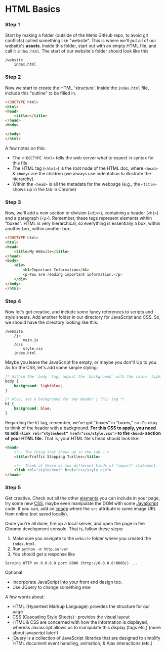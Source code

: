 #  HTML Basics

### Step 1
Start by making a folder (outside of the Metis GitHub repo, to avoid git conflicts) called something like "website". This is where we'll put all of our website's **assets**. Inside this folder, start out with an empty HTML file, and call it `index.html`. The start of our website's folder should look like this

```
/website
    index.html
```

### Step 2
Now we start to create the HTML 'structure'. Inside the `index.html` file, include this "outline" to be filled in.

```html
<!DOCTYPE html>
<html>
<head>
    <title></title>
</head>
<body>

</body>
</html>
```

A few notes on this:

- The `<!DOCTYPE html>` tells the web server what to expect in syntax for this file
- The HTML tag (`<html>`) is the root node of the HTML doc, where `<head>` & `<body>` are the children (we always use indentation to illustrate the hierarchy).
- Within the `<head>` is all the metadata for the webpage (e.g., the `<title>` shows up in the tab in Chrome)

### Step 3
Now, we'll add a new section or division (`<div>`), containing a header (`<h1>`) and a paragraph (`<p>`). Remember, these tags represent elements within "boxes". HTML is very hierarchical, so everything is essentially a box, within another box, within another box.

```html
<!DOCTYPE html>
<html>
<head>
    <title>My Website</title>
</head>
<body>
    <div>
        <h1>Important Information</h1>
        <p>You are reading important information.</p>
    </div>
</body>
</html>
```

### Step 4

Now let's get creative, and include some fancy references to scripts and style sheets. Add another folder in our directory for JavaScript and CSS. So, we should have the directory looking like this:

```
/website
    /js
        main.js
    /css
        style.css
    index.html
```

Maybe you leave the JavaScript file empty, or maybe you don't! Up to you. As for the CSS, let's add some simple styling:

```css
/* Within the `body` tag, adjust the `background` with the value `lightblue`  */
body {
    background: lightblue;
}

/* Also, set a background for any Header 1 (h1) tag */
h1 {
    background: blue;
}
```

Regarding the `h1` tag, remember, we've got "boxes" in "boxes," so it's okay to think of the header with a background. **For this CSS to apply, you need to add `<link rel="stylesheet" href="css/style.css">` to the `<head>` section of your HTML file.** That is, your HTML file's head should look like:

```html
<head>
    <!-- The thing that shows up in the tab -->
    <title>Traffic Stopping Turtles</title>  

    <!-- Think of these as two different kinds of "import" statement -->
    <link rel="stylesheet" href="css/style.css">
</head>
```

### Step 5

Get creative. Check out all the other [elements](https://www.w3schools.com/html/html_elements.asp) you can include in your page, try some new [CSS](https://www.w3schools.com/html/html_css.asp), maybe even manipulate the DOM with some [JavaScript](https://www.w3schools.com/html/html_scripts.asp) code. If you can, add an [image](https://www.w3schools.com/html/html_images.asp) where the `src` attribute is some image URL from online (not saved locally).

Once you're all done, fire up a local server, and open the page in the Chrome development console. That is, follow these steps:

1. Make sure you navigate to the `website` folder where you created the `index.html`.
2. Run `python -m http.server`
3. You should get a response like

```
Serving HTTP on 0.0.0.0 port 8000 (http://0.0.0.0:8000/) ...
```

Optional:

* Incorporate JavaScript into your front end design too.
* Use JQuery to change something else

A few words about:

* HTML (Hypertext Markup Language): provides the structure for our page
* CSS (Cascading Style Sheets) : provides the visual layout
* HTML & CSS are concerned with how the information is displayed, whereas Javascript allows us to manipulate this display (tags etc,) (more about javascript later!)
* jQuery is a collection of JavaScript libraries that are designed to simplify HTML document event handling, animation, & Ajax interactions (etc.)
